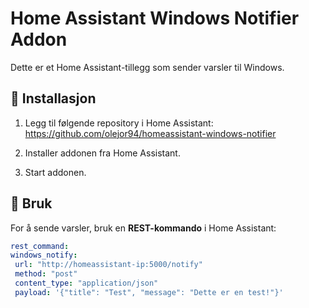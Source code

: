 # Home Assistant Windows Notifier Addon

Dette er et Home Assistant-tillegg som sender varsler til Windows.

## 📌 Installasjon
1. Legg til følgende repository i Home Assistant:
https://github.com/olejor94/homeassistant-windows-notifier

2. Installer addonen fra Home Assistant.
3. Start addonen.

## 🚀 Bruk
For å sende varsler, bruk en **REST-kommando** i Home Assistant:

```yaml
rest_command:
windows_notify:
 url: "http://homeassistant-ip:5000/notify"
 method: "post"
 content_type: "application/json"
 payload: '{"title": "Test", "message": "Dette er en test!"}'
